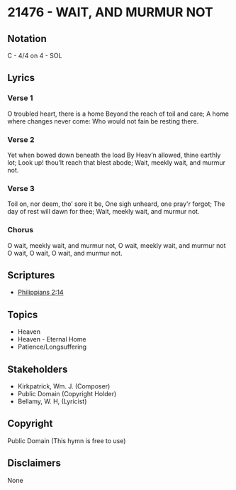 # 21476 - WAIT, AND MURMUR NOT

## Notation

C - 4/4 on 4 - SOL

## Lyrics

### Verse 1

O troubled heart, there is a home Beyond the reach of toil and care; A home where changes never come: Who would not fain be resting there. 

### Verse 2

Yet when bowed down beneath the load By Heav’n allowed, thine earthly lot; Look up! thou’lt reach that blest abode; Wait, meekly wait, and murmur not.

### Verse 3

Toil on, nor deem, tho’ sore it be, One sigh unheard, one pray'r forgot; The day of rest will dawn for thee; Wait, meekly wait, and murmur not.


### Chorus

O wait, meekly wait, and murmur not, O wait, meekly wait, and murmur not O wait, O wait, O wait, and murmur not.


## Scriptures

- [Philippians 2:14](https://www.biblegateway.com/passage/?search=Philippians%202%3A14)

## Topics

- Heaven
- Heaven - Eternal Home
- Patience/Longsuffering

## Stakeholders

- Kirkpatrick, Wm. J. (Composer)
- Public Domain (Copyright Holder)
- Bellamy, W. H, (Lyricist)

## Copyright

Public Domain
(This hymn is free to use)

## Disclaimers

None

